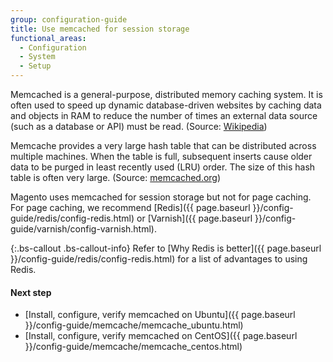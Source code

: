 ```yaml
---
group: configuration-guide
title: Use memcached for session storage
functional_areas:
  - Configuration
  - System
  - Setup
---
```


Memcached is a general-purpose, distributed memory caching system. It is often used to speed up dynamic database-driven websites by caching data and objects in RAM to reduce the number of times an external data source (such as a database or API) must be read. (Source: [Wikipedia](https://en.wikipedia.org/wiki/Memcached))

Memcache provides a very large hash table that can be distributed across multiple machines. When the table is full, subsequent inserts cause older data to be purged in least recently used (LRU) order. The size of this hash table is often very large. (Source: [memcached.org](http://memcached.org/))

Magento uses memcached for session storage but not for page caching. For page caching, we recommend [Redis]({{ page.baseurl }}/config-guide/redis/config-redis.html) or [Varnish]({{ page.baseurl }}/config-guide/varnish/config-varnish.html).

{:.bs-callout .bs-callout-info}
Refer to [Why Redis is better]({{ page.baseurl }}/config-guide/redis/config-redis.html) for a list of advantages to using Redis.

#### Next step

*   [Install, configure, verify memcached on Ubuntu]({{ page.baseurl }}/config-guide/memcache/memcache_ubuntu.html)
*   [Install, configure, verify memcached on CentOS]({{ page.baseurl }}/config-guide/memcache/memcache_centos.html)
